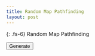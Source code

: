 ```yaml
---
title: Random Map Pathfinding
layout: post
---
```


{: .fs-6}
Random Map Pathfinding

<button id="calc" onclick="main()">Generate</button>

<svg id="map" viewBox="0 0 1 1"></svg>

<script type="text/javascript" src="../js/mapgen.js"></script>
